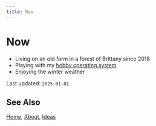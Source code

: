```yaml
---
title: Now
---
```


# Now

- Living on an old farm in a forest of Brittany since 2018
- Playing with my [hobby operating system][1]
- Enjoying the winter weather

Last updated: `2025-01-01`

## See Also

[Home](/), [About](/about.html), [Ideas](/ideas.html)

[1]: https://moros.cc
[2]: https://stop.wasting.cloud
